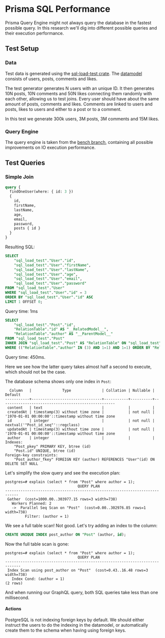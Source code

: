 # Prisma SQL Performance

Prisma Query Engine might not always query the database in the fastest possible
query. In this research we'll dig into different possible queries and their
execution performance.

## Test Setup

### Data

Test data is generated using the
[sql-load-test crate](https://github.com/prisma/sql-load-test). The
[datamodel](https://github.com/prisma/sql-load-test/blob/master/prisma/schema.prisma)
consists of users, posts, comments and likes.

The test generator generates N users with an unique ID. It then generates 10N
posts, 10N comments and 50N likes connecting them randomly with each other,
allowing us to test joins. Every user should have about the same amount of
posts, comments and likes. Comments are linked to users and posts, likes to
users and either to a post or to a comment.

In this test we generate 300k users, 3M posts, 3M comments and 15M likes.

### Query Engine

The query engine is taken from the [bench
branch](https://github.com/prisma/prisma-engine/tree/bench), containing all
possible improvements on IO execution performance.

## Test Queries

### Simple Join

``` graphql
query {
  findOneUser(where: { id: 3 })
  {
    id,
    firstName,
    lastName,
    age,
    email,
    password,
    posts { id }
  }
}
```

Resulting SQL:

``` sql
SELECT
    "sql_load_test"."User"."id",
    "sql_load_test"."User"."firstName",
    "sql_load_test"."User"."lastName",
    "sql_load_test"."User"."age",
    "sql_load_test"."User"."email",
    "sql_load_test"."User"."password"
FROM "sql_load_test"."User"
WHERE "sql_load_test"."User"."id" = 3
ORDER BY "sql_load_test"."User"."id" ASC
LIMIT 1 OFFSET 0;
```

Query time: 1ms

``` sql
SELECT
    "sql_load_test"."Post"."id",
    "RelationTable"."id" AS "__RelatedModel__",
    "RelationTable"."author" AS "__ParentModel__"
FROM "sql_load_test"."Post"
INNER JOIN "sql_load_test"."Post" AS "RelationTable" ON "sql_load_test"."Post"."id" = "RelationTable"."id"
WHERE (("RelationTable"."author" IN (3) AND 1=1) AND 1=1) ORDER BY "RelationTable"."id" ASC;
```

Query time: 450ms.

Here we see how the latter query takes almost half a second to execute, which
should not be the case.

The database schema shows only one index in `Post`:

```
  Column   |              Type              | Collation | Nullable |                      Default
-----------+--------------------------------+-----------+----------+----------------------------------------------------
 content   | text                           |           |          |
 createdAt | timestamp(3) without time zone |           | not null | '1970-01-01 00:00:00'::timestamp without time zone
 id        | integer                        |           | not null | nextval('"Post_id_seq"'::regclass)
 updatedAt | timestamp(3) without time zone |           | not null | '1970-01-01 00:00:00'::timestamp without time zone
 author    | integer                        |           |          |
Indexes:
    "Post_pkey" PRIMARY KEY, btree (id)
    "Post.id" UNIQUE, btree (id)
Foreign-key constraints:
    "Post_author_fkey" FOREIGN KEY (author) REFERENCES "User"(id) ON DELETE SET NULL
```

Let's simplify the slow query and see the execution plan:

```
postgres=# explain (select * from "Post" where author = 1);
                                 QUERY PLAN
----------------------------------------------------------------------------
 Gather  (cost=1000.00..303977.15 rows=3 width=738)
   Workers Planned: 2
   ->  Parallel Seq Scan on "Post"  (cost=0.00..302976.85 rows=1 width=738)
         Filter: (author = 1)
```

We see a full table scan! Not good. Let's try adding an index to the column:

``` sql
CREATE UNIQUE INDEX post_author ON "Post" (author, id);
```

Now the full table scan is gone:

```
postgres=# explain (select * from "Post" where author = 1);
                                 QUERY PLAN
-----------------------------------------------------------------------------
 Index Scan using post_author on "Post"  (cost=0.43..16.48 rows=3 width=738)
   Index Cond: (author = 1)
(2 rows)
```

And when running our GraphQL query, both SQL queries take less than one
millisecond.

#### Actions

PostgreSQL is not indexing foreign keys by default. We should either instruct
the users to do the indexing in the datamodel, or automatically create them to
the schema when having using foreign keys.
